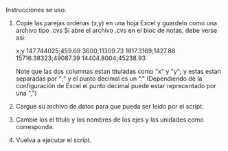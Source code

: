 Instrucciones se uso:
1. Copie las parejas ordenas (x,y) en una hoja Excel y guardelo como una archivo tipo .cvs
   Si abre el archivo .cvs en el bloc de notas, debe verse asi:

   x;y
147.744025;459.69
3600;11309.73
1817.3169;1427.88
15716.38323;49087.39
14404.8004;45238.93

   Note que las dos columnas estan tituladas como "x" y "y"; y estas estan separadas por ";" y el punto decimal es un "." (Dependiendo de la configuración de Excel el punto decimal puede estar reprecentado por una ",")

2. Cargue su archivo de datos para que pueda ser leido por el script.
3. Cambie los el titulo y los nombres de los ejes y las unidades como corresponda.
4. Vuelva a ejecutar el script.
